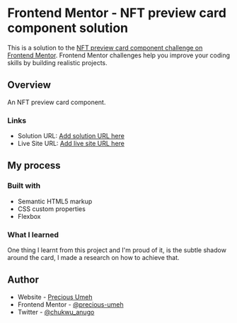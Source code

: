 # Frontend Mentor - NFT preview card component solution

This is a solution to the [NFT preview card component challenge on Frontend Mentor](https://www.frontendmentor.io/challenges/nft-preview-card-component-SbdUL_w0U). Frontend Mentor challenges help you improve your coding skills by building realistic projects.

## Overview

An NFT preview card component.

### Links

- Solution URL: [Add solution URL here](https://www.frontendmentor.io/solutions/nft-preview-card-frv6Pff8EZ)
- Live Site URL: [Add live site URL here](https://precious-umeh.github.io/nft-preview-card/)

## My process

### Built with

- Semantic HTML5 markup
- CSS custom properties
- Flexbox

### What I learned

One thing I learnt from this project and I'm proud of it, is the subtle shadow around the card, I made a research on how to achieve that.

## Author

- Website - [Precious Umeh](https://precious-umeh.netlify.app)
- Frontend Mentor - [@precious-umeh](https://www.frontendmentor.io/profile/precious-umeh)
- Twitter - [@chukwu_anugo](https://www.twitter.com/chukwu_anugo)
